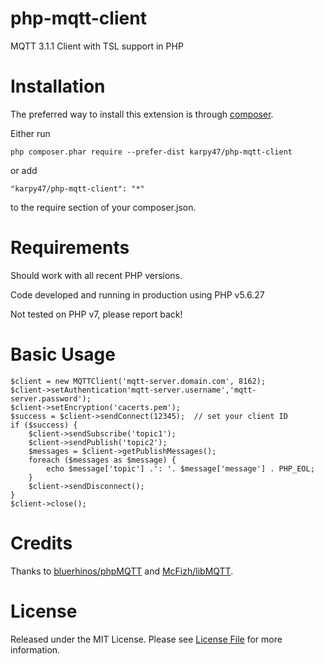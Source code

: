 # php-mqtt-client
MQTT 3.1.1 Client with TSL support in PHP

# Installation

The preferred way to install this extension is through [composer](http://getcomposer.org/download/).

Either run

    php composer.phar require --prefer-dist karpy47/php-mqtt-client

or add

    "karpy47/php-mqtt-client": "*"

to the require section of your composer.json.

# Requirements

Should work with all recent PHP versions.

Code developed and running in production using PHP v5.6.27

Not tested on PHP v7, please report back!

# Basic Usage

    $client = new MQTTClient('mqtt-server.domain.com', 8162);
    $client->setAuthentication'mqtt-server.username','mqtt-server.password');
    $client->setEncryption('cacerts.pem');
    $success = $client->sendConnect(12345);  // set your client ID
    if ($success) {
        $client->sendSubscribe('topic1');
        $client->sendPublish('topic2');
        $messages = $client->getPublishMessages();
        foreach ($messages as $message) {
            echo $message['topic'] .': '. $message['message'] . PHP_EOL;
        }
        $client->sendDisconnect();    
    }
    $client->close();
    
# Credits

Thanks to [bluerhinos/phpMQTT](https://github.com/bluerhinos/phpMQTT) and [McFizh/libMQTT](https://github.com/McFizh/libMQTT).

# License

Released under the MIT License. Please see [License File](LICENSE) for more information.
